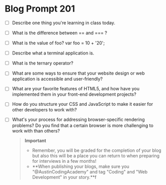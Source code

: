 # Blog Prompt 201

- [ ] Describe one thing you're learning in class today.
- [ ] What is the difference between == and === ?
- [ ] What is the value of foo? var foo = 10 + '20';
- [ ] Describe what a terminal application is.
- [ ] What is the ternary operator?
- [ ] What are some ways to ensure that your website design or web application is accessible and user-friendly?
- [ ] What are your favorite features of HTML5, and how have you implemented them in your front-end development projects?
- [ ] How do you structure your CSS and JavaScript to make it easier for other developers to work with?
- [ ] What's your process for addressing browser-specific rendering problems? Do you find that a certain browser is more challenging to work with than others?

  > **Important**
  > - Remember, you will be graded for the completion of your blog but also this will be a place you can return to when preparing for interviews in a few months!
  > - **When publishing your blogs, make sure you "@AustinCodingAcademy" and tag "Coding" and "Web Development" in your story.**f